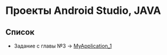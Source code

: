 # Проекты Android Studio, JAVA

## Список
* Задание с главы №3 -> [MyApplication_1](https://github.com/User-Student-A/MobileProjects/MyApplication_1/)